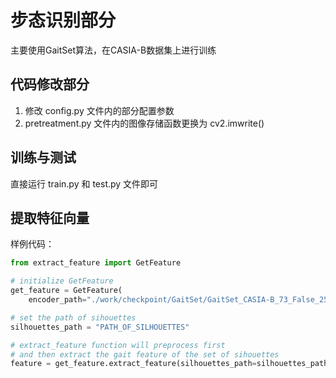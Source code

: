 # 步态识别部分

主要使用GaitSet算法，在CASIA-B数据集上进行训练

## 代码修改部分

1. 修改 config.py 文件内的部分配置参数
2. pretreatment.py 文件内的图像存储函数更换为 cv2.imwrite()

## 训练与测试

直接运行 train.py 和 test.py 文件即可

## 提取特征向量

样例代码：

```python
from extract_feature import GetFeature

# initialize GetFeature
get_feature = GetFeature(
    encoder_path="./work/checkpoint/GaitSet/GaitSet_CASIA-B_73_False_256_0.2_128_full_30-80000-encoder.ptm")

# set the path of sihouettes
silhouettes_path = "PATH_OF_SILHOUETTES"

# extract_feature function will preprocess first 
# and then extract the gait feature of the set of sihouettes
feature = get_feature.extract_feature(silhouettes_path=silhouettes_path)
```